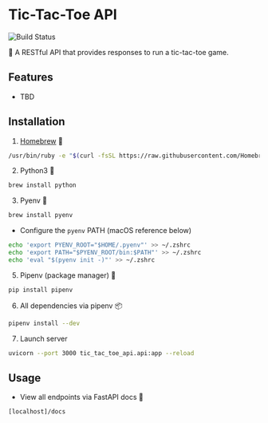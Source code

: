 # Tic-Tac-Toe API

![Build Status](https://github.com/yuyi365/tic_tac_toe_api/actions/workflows/build.yml/badge.svg)

👾 A RESTful API that provides responses to run a tic-tac-toe game.

## Features
- TBD

## Installation

1. [Homebrew](https://brew.sh/) 🍺
```bash
/usr/bin/ruby -e "$(curl -fsSL https://raw.githubusercontent.com/Homebrew/install/master/install)"
```

2. Python3 🐍
```bash
brew install python
```

3. Pyenv 🐍
```bash
brew install pyenv
```
- Configure the `pyenv` PATH (macOS reference below)
```bash
echo 'export PYENV_ROOT="$HOME/.pyenv"' >> ~/.zshrc
echo 'export PATH="$PYENV_ROOT/bin:$PATH"' >> ~/.zshrc
echo 'eval "$(pyenv init -)"' >> ~/.zshrc
```

5. Pipenv (package manager) 🐍
```bash
pip install pipenv
```

6. All dependencies via pipenv 📦
```bash
pipenv install --dev
```

7. Launch server
```bash
uvicorn --port 3000 tic_tac_toe_api.api:app --reload
```

## Usage
- View all endpoints via FastAPI docs 📝
```
[localhost]/docs
```

